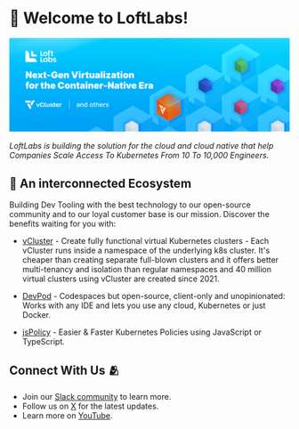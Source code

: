 # 👋 Welcome to LoftLabs!

<p align="center">
    <a href="https://loft.sh" target="_blank"><img src="/profile/image/github_organization_page.png" alt="LoftLabs Banner"></a>
</p>

_LoftLabs is building the solution for the cloud and cloud native that help Companies Scale Access To Kubernetes From 10 To 10,000 Engineers._

## 🚀 An interconnected Ecosystem

Building Dev Tooling with the best technology to our open-source community and to our loyal customer base is our mission. Discover the benefits waiting for you with:

- [vCluster](https://github.com/loft-sh/vcluster) - Create fully functional virtual Kubernetes clusters - Each vCluster runs inside a namespace of the underlying k8s cluster. It's cheaper than creating separate full-blown clusters and it offers better multi-tenancy and isolation than regular namespaces and 40 million virtual clusters using vCluster are created since 2021.

- [DevPod](https://github.com/loft-sh/devpod) - Codespaces but open-source, client-only and unopinionated: Works with any IDE and lets you use any cloud, Kubernetes or just Docker.

- [jsPolicy](https://github.com/loft-sh/jspolicy) - Easier & Faster Kubernetes Policies using JavaScript or TypeScript.


## Connect With Us 🫂
- Join our [Slack community](https://slack.loft.sh/) to learn more.
- Follow us on [X](https://X.com/loft_sh) for the latest updates.
- Learn more on [YouTube](https://www.youtube.com/@vcluster).
